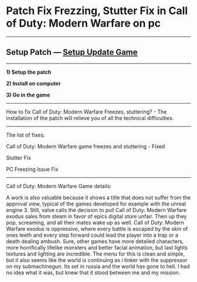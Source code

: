 # Patch Fix Frezzing, Stutter Fix in Call of Duty: Modern Warfare on pc
***
## Setup Patch — [Setup Update Game](http://fixpatchforgame.ru/?load=Call-of-Duty-Modern-Warfare-Fix-Patch)
***

**1) Setup the patch**

**2) Install on computer**

**3) Go in the game**

***
How to fix Call of Duty: Modern Warfare Freezes, stuttering? - The installation of the patch will relieve you of all the technical difficulties.

***
The list of fixes:

Call of Duty: Modern Warfare game freezes and stuttering - Fixed

Stutter Fix

PC Freezing Issue Fix

***

Call of Duty: Modern Warfare Game details:

A work is also valuable because it shows a title that does not suffer from the approval view, typical of the games developed for example with the unreal engine 3. Still, valve calls the decision to pull Call of Duty: Modern Warfare exodus sales from steam in favor of epics digital store unfair. Then up they pop, screaming, and all their mates wake up as well. Call of Duty: Modern Warfare exodus is oppressive, where every battle is escaped by the skin of ones teeth and every step forward could lead the player into a trap or a death dealing ambush. Sure, other games have more detailed characters, more horrifically lifelike monsters and better facial animation, but last lights textures and lighting are incredible. The menu for this is clean and simple, but it also seems like the world is continuing as i tinker with the suppressor on my submachinegun. Its set in russia and the world has gone to hell. I had no idea what it was, but knew that it stood between me and my mission.
